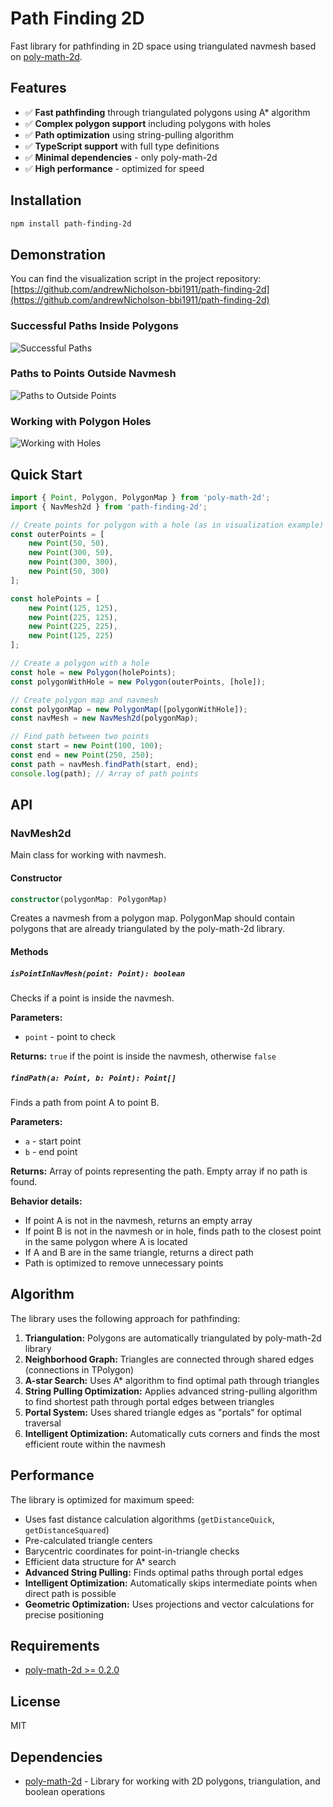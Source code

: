 # Path Finding 2D

Fast library for pathfinding in 2D space using triangulated navmesh based on [poly-math-2d](https://www.npmjs.com/package/poly-math-2d).

## Features

- ✅ **Fast pathfinding** through triangulated polygons using A* algorithm
- ✅ **Complex polygon support** including polygons with holes
- ✅ **Path optimization** using string-pulling algorithm
- ✅ **TypeScript support** with full type definitions
- ✅ **Minimal dependencies** - only poly-math-2d
- ✅ **High performance** - optimized for speed

## Installation

```bash
npm install path-finding-2d
```

## Demonstration
You can find the visualization script in the project repository: [https://github.com/andrewNicholson-bbi1911/path-finding-2d](https://github.com/andrewNicholson-bbi1911/path-finding-2d)

### Successful Paths Inside Polygons
![Successful Paths](https://github.com/andrewNicholson-bbi1911/path-finding-2d/blob/main/pathfinding-successful.svg)

### Paths to Points Outside Navmesh
![Paths to Outside Points](https://github.com/andrewNicholson-bbi1911/path-finding-2d/blob/main/pathfinding-to-outside.svg)

### Working with Polygon Holes
![Working with Holes](https://github.com/andrewNicholson-bbi1911/path-finding-2d/blob/main/pathfinding-holes.svg)

## Quick Start

```typescript
import { Point, Polygon, PolygonMap } from 'poly-math-2d';
import { NavMesh2d } from 'path-finding-2d';

// Create points for polygon with a hole (as in visualization example)
const outerPoints = [
    new Point(50, 50),
    new Point(300, 50),
    new Point(300, 300),
    new Point(50, 300)
];

const holePoints = [
    new Point(125, 125),
    new Point(225, 125),
    new Point(225, 225),
    new Point(125, 225)
];

// Create a polygon with a hole
const hole = new Polygon(holePoints);
const polygonWithHole = new Polygon(outerPoints, [hole]);

// Create polygon map and navmesh
const polygonMap = new PolygonMap([polygonWithHole]);
const navMesh = new NavMesh2d(polygonMap);

// Find path between two points
const start = new Point(100, 100);
const end = new Point(250, 250);
const path = navMesh.findPath(start, end);
console.log(path); // Array of path points
```

## API

### NavMesh2d

Main class for working with navmesh.

#### Constructor

```typescript
constructor(polygonMap: PolygonMap)
```

Creates a navmesh from a polygon map. PolygonMap should contain polygons that are already triangulated by the poly-math-2d library.

#### Methods

##### `isPointInNavMesh(point: Point): boolean`

Checks if a point is inside the navmesh.

**Parameters:**
- `point` - point to check

**Returns:** `true` if the point is inside the navmesh, otherwise `false`

##### `findPath(a: Point, b: Point): Point[]`

Finds a path from point A to point B.

**Parameters:**
- `a` - start point
- `b` - end point

**Returns:** Array of points representing the path. Empty array if no path is found.

**Behavior details:**
- If point A is not in the navmesh, returns an empty array
- If point B is not in the navmesh or in hole, finds path to the closest point in the same polygon where A is located
- If A and B are in the same triangle, returns a direct path
- Path is optimized to remove unnecessary points

## Algorithm

The library uses the following approach for pathfinding:

1. **Triangulation:** Polygons are automatically triangulated by poly-math-2d library
2. **Neighborhood Graph:** Triangles are connected through shared edges (connections in TPolygon)
3. **A-star Search:** Uses A* algorithm to find optimal path through triangles
4. **String Pulling Optimization:** Applies advanced string-pulling algorithm to find shortest path through portal edges between triangles
5. **Portal System:** Uses shared triangle edges as "portals" for optimal traversal
6. **Intelligent Optimization:** Automatically cuts corners and finds the most efficient route within the navmesh

## Performance

The library is optimized for maximum speed:

- Uses fast distance calculation algorithms (`getDistanceQuick`, `getDistanceSquared`)
- Pre-calculated triangle centers
- Barycentric coordinates for point-in-triangle checks
- Efficient data structure for A* search
- **Advanced String Pulling:** Finds optimal paths through portal edges
- **Intelligent Optimization:** Automatically skips intermediate points when direct path is possible
- **Geometric Optimization:** Uses projections and vector calculations for precise positioning

## Requirements

- [poly-math-2d >= 0.2.0](https://www.npmjs.com/package/poly-math-2d)

## License

MIT

## Dependencies

- [poly-math-2d](https://www.npmjs.com/package/poly-math-2d) - Library for working with 2D polygons, triangulation, and boolean operations